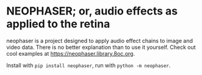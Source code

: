 # NEOPHASER; or, audio effects as applied to the retina

neophaser is a project designed to apply audio effect chains to image and video data. There is no better explanation than to use it yourself. Check out cool examples at https://neophaser.library.8oc.org.

Install with `pip install neophaser`, run with `python -m neophaser`.
